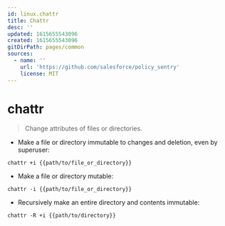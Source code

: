 ```yaml
---
id: linux.chattr
title: Chattr
desc: ''
updated: 1615655543096
created: 1615655543096
gitDirPath: pages/common
sources:
  - name: ''
    url: 'https://github.com/salesforce/policy_sentry'
    license: MIT
---
```

# chattr

> Change attributes of files or directories.

- Make a file or directory immutable to changes and deletion, even by superuser:

`chattr +i {{path/to/file_or_directory}}`

- Make a file or directory mutable:

`chattr -i {{path/to/file_or_directory}}`

- Recursively make an entire directory and contents immutable:

`chattr -R +i {{path/to/directory}}`


